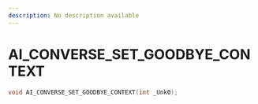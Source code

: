 ```yaml
---
description: No description available 
---
```


# AI_CONVERSE_SET_GOODBYE_CONTEXT

```cpp
void AI_CONVERSE_SET_GOODBYE_CONTEXT(int _Unk0);
```